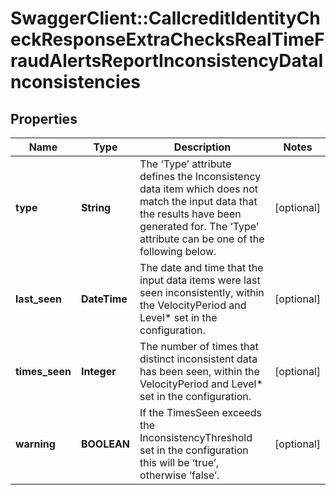 # SwaggerClient::CallcreditIdentityCheckResponseExtraChecksRealTimeFraudAlertsReportInconsistencyDataInconsistencies

## Properties
Name | Type | Description | Notes
------------ | ------------- | ------------- | -------------
**type** | **String** | The ‘Type’ attribute defines the Inconsistency data item which does not match the input data that the results have been generated for. The ‘Type’ attribute can be one of the following below. | [optional] 
**last_seen** | **DateTime** | The date and time that the input data items were last seen inconsistently, within the VelocityPeriod and Level* set in the configuration. | [optional] 
**times_seen** | **Integer** | The number of times that distinct inconsistent data has been seen, within the VelocityPeriod and Level* set in the configuration. | [optional] 
**warning** | **BOOLEAN** | If the TimesSeen exceeds the InconsistencyThreshold set in the configuration this will be ‘true’, otherwise ‘false’. | [optional] 


